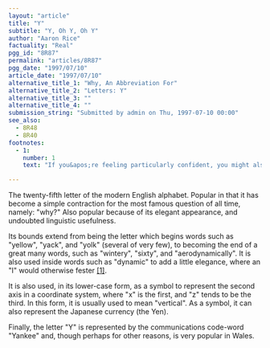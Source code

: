 ```yaml
---
layout: "article"
title: "Y"
subtitle: "Y, Oh Y, Oh Y"
author: "Aaron Rice"
factuality: "Real"
pgg_id: "8R87"
permalink: "articles/8R87"
pgg_date: "1997/07/10"
article_date: "1997/07/10"
alternative_title_1: "Why, An Abbreviation For"
alternative_title_2: "Letters: Y"
alternative_title_3: ""
alternative_title_4: ""
submission_string: "Submitted by admin on Thu, 1997-07-10 00:00"
see_also:
  - 8R48
  - 8R40
footnotes: 
  - 1:
    number: 1
    text: "If you&apos;re feeling particularly confident, you might also look at words such as &quot;yesterday&quot;, where &quot;y&quot; begins and ends. If you are feeling creative, or have a better dictionary than I, you might even come up with a word that begins with, ends with, and has &quot;y&quot; in the middle."

---
```

<div>
<p>The twenty-fifth letter of the modern English alphabet. Popular in that it has become a simple contraction for the most famous question of all time, namely: "why?" Also popular because of its elegant appearance, and undoubted linguistic usefulness.</p>
<p>Its bounds extend from being the letter which begins words such as "yellow", "yack", and "yolk" (several of very few), to becoming the end of a great many words, such as "wintery", "sixty", and "aerodynamically". It is also used inside words such as "dynamic" to add a little elegance, where an "I" would otherwise fester <a href="#footnote-body.1" name="footnote-link.1" class="footnote-link">[1]</a>.</p>
<p>It is also used, in its lower-case form, as a symbol to represent the second axis in a coordinate system, where "x" is the first, and "z" tends to be the third. In this form, it is usually used to mean "vertical". As a symbol, it can also represent the Japanese currency (the Yen).</p>
<p>Finally, the letter "Y" is represented by the communications code-word "Yankee" and, though perhaps for other reasons, is very popular in Wales.</p>
</div>
